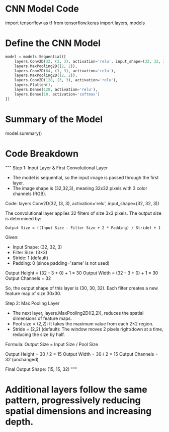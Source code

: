 # CNN Model Code

import tensorflow as tf
from tensorflow.keras import layers, models

# Define the CNN Model
```python
model = models.Sequential([
    layers.Conv2D(32, (3, 3), activation='relu', input_shape=(32, 32, 3)),
    layers.MaxPooling2D((2, 2)),
    layers.Conv2D(64, (3, 3), activation='relu'),
    layers.MaxPooling2D((2, 2)),
    layers.Conv2D(128, (3, 3), activation='relu'),
    layers.Flatten(),
    layers.Dense(128, activation='relu'),
    layers.Dense(10, activation='softmax')
])
```

# Summary of the Model
model.summary()

# Code Breakdown

"""
Step 1: Input Layer & First Convolutional Layer

- The model is sequential, so the input image is passed through the first layer.
- The image shape is (32,32,3), meaning 32x32 pixels with 3 color channels (RGB).

Code: layers.Conv2D(32, (3, 3), activation='relu', input_shape=(32, 32, 3))

The convolutional layer applies 32 filters of size 3x3 pixels. The output size is determined by:

    Output Size = ((Input Size - Filter Size + 2 * Padding) / Stride) + 1

Given:
- Input Shape: (32, 32, 3)
- Filter Size: (3×3)
- Stride: 1 (default)
- Padding: 0 (since padding='same' is not used)

Output Height = (32 - 3 + 0) + 1 = 30
Output Width = (32 - 3 + 0) + 1 = 30
Output Channels = 32

So, the output shape of this layer is (30, 30, 32).
Each filter creates a new feature map of size 30x30.

Step 2: Max Pooling Layer

- The next layer, layers.MaxPooling2D((2,2)), reduces the spatial dimensions of feature maps.
- Pool size = (2,2): It takes the maximum value from each 2×2 region.
- Stride = (2,2) (default): The window moves 2 pixels right/down at a time, reducing the size by half.

Formula:
    Output Size = Input Size / Pool Size

Output Height = 30 / 2 = 15
Output Width = 30 / 2 = 15
Output Channels = 32 (unchanged)

Final Output Shape: (15, 15, 32)
"""

# Additional layers follow the same pattern, progressively reducing spatial dimensions and increasing depth.
